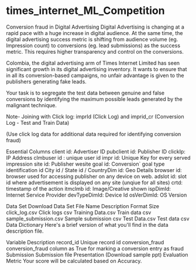 # times_internet_ML_Competition

Conversion fraud in Digital Advertising
Digital Advertising is changing at a rapid pace with a huge increase in digital audience. At the same time, the digital advertising success metric is shifting from audience volume (eg. Impression count) to conversions (eg. lead submissions) as the success metric. This requires higher transparency and control on the conversions.

Colombia, the digital advertising arm of Times Internet Limited has seen significant growth in its digital advertising inventory. It wants to ensure that in all its conversion-based campaigns, no unfair advantage is given to the publishers generating fake leads.

Your task is to segregate the test data between genuine and false conversions by identifying the maximum possible leads generated by the malignant technique.

Note-
Joining with Click log:
imprId (Click Log) and imprid_cr (Conversion Log - Test and Train Data)

(Use click log data for additional data required for identifying conversion fraud)

Essential Columns
client id: Advertiser ID
pubclient id: Publisher ID
clickIp: IP Address
clmbuser id : unique user id
impr id: Unique Key for every served impression
site id: Publisher wesite
goal id: Conversion` goal type identification id
City id / State id / CountryDim id: Geo Details
browser id: browser used for accessing publisher on any device on web.
adslot id: slot id where advertisement is displayed on any site (unqiue for all sites)
crtd: timestamp of the action
itmclmb id: Image/Creative shown
ispDimId: Internet Service Provider
devTypeDimId: Device Id
osVerDimId: OS Version


Data Set Download Data Set
File Name	Description	Format	Size
click_log.csv	Click logs	csv	
Training Data.csv	Train data	csv	
sample_submission.csv	Sample submission	csv	
Test Data.csv	Test data	csv	
Data Dictionary
Here's a brief version of what you'll find in the data description file.

Variable	Description
record_id	Unique record id
conversion_fraud	conversion_fraud column as True for marking a conversion entry as fraud
Submission
Submission file
Presentation (Download sample ppt)
Evaluation Metric
Your score will be calculated based on Accuracy.
